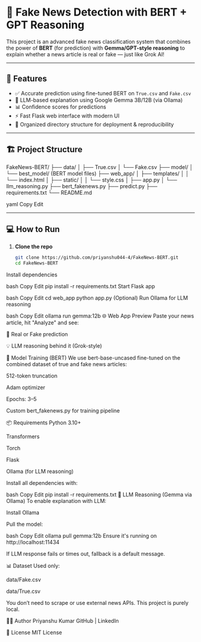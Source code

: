 # 📰 Fake News Detection with BERT + GPT Reasoning

This project is an advanced fake news classification system that combines the power of **BERT** (for prediction) with **Gemma/GPT-style reasoning** to explain whether a news article is real or fake — just like Grok AI!

---

## 🚀 Features

- ✅ Accurate prediction using fine-tuned BERT on `True.csv` and `Fake.csv`
- 🧠 LLM-based explanation using Google Gemma 3B/12B (via Ollama)
- 📊 Confidence scores for predictions
- ⚡ Fast Flask web interface with modern UI
- 📂 Organized directory structure for deployment & reproducibility

---

## 🏗️ Project Structure

FakeNews-BERT/
├── data/
│ ├── True.csv
│ └── Fake.csv
├── model/
│ └── best_model/ (BERT model files)
├── web_app/
│ ├── templates/
│ │ └── index.html
│ ├── static/
│ │ └── style.css
│ ├── app.py
│ └── llm_reasoning.py
├── bert_fakenews.py
├── predict.py
├── requirements.txt
└── README.md

yaml
Copy
Edit

---

## 💻 How to Run

1. **Clone the repo**  
   ```bash
   git clone https://github.com/priyanshu044-4/FakeNews-BERT.git
   cd FakeNews-BERT
Install dependencies

bash
Copy
Edit
pip install -r requirements.txt
Start Flask app

bash
Copy
Edit
cd web_app
python app.py
(Optional) Run Ollama for LLM reasoning

bash
Copy
Edit
ollama run gemma:12b
🌐 Web App Preview
Paste your news article, hit "Analyze" and see:

📢 Real or Fake prediction

💡 LLM reasoning behind it (Grok-style)

🤖 Model Training (BERT)
We use bert-base-uncased fine-tuned on the combined dataset of true and fake news articles:

512-token truncation

Adam optimizer

Epochs: 3–5

Custom bert_fakenews.py for training pipeline

📦 Requirements
Python 3.10+

Transformers

Torch

Flask

Ollama (for LLM reasoning)

Install all dependencies with:

bash
Copy
Edit
pip install -r requirements.txt
🧠 LLM Reasoning (Gemma via Ollama)
To enable explanation with LLM:

Install Ollama

Pull the model:

bash
Copy
Edit
ollama pull gemma:12b
Ensure it's running on http://localhost:11434

If LLM response fails or times out, fallback is a default message.

📊 Dataset
Used only:

data/Fake.csv

data/True.csv

You don’t need to scrape or use external news APIs. This project is purely local.

👨‍💻 Author
Priyanshu Kumar
GitHub | LinkedIn

📄 License
MIT License

